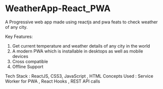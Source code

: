 # WeatherApp-React_PWA
 A Progressive web app made using reactjs and pwa feats to check weather of any city.
 
 Key Features:
 
 1. Get current temperature and weather details of any city in the world
 2. A modern PWA which is installable in desktops as well as mobile devices
 3. Cross compatible
 4. Offline Support

Tech Stack : ReactJS, CSS3, JavaScript , HTML 
Concepts Used : Service Worker for PWA , React Hooks , REST API calls
